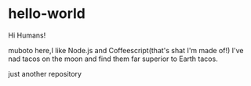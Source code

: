 # hello-world

Hi Humans!

muboto here,I like Node.js and Coffeescript(that's shat I'm made of!)
I've nad tacos on the moon and find them far superior to Earth tacos.

just another repository

